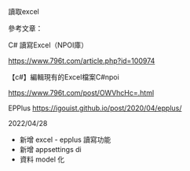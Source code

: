 讀取excel

參考文章：

C# 讀寫Excel（NPOI庫）

https://www.796t.com/article.php?id=100974

【c#】編輯現有的Excel檔案C#npoi

https://www.796t.com/post/OWVhcHc=.html

EPPlus
https://igouist.github.io/post/2020/04/epplus/


2022/04/28

- 新增 excel - epplus 讀寫功能
- 新增 appsettings di
- 資料 model 化
